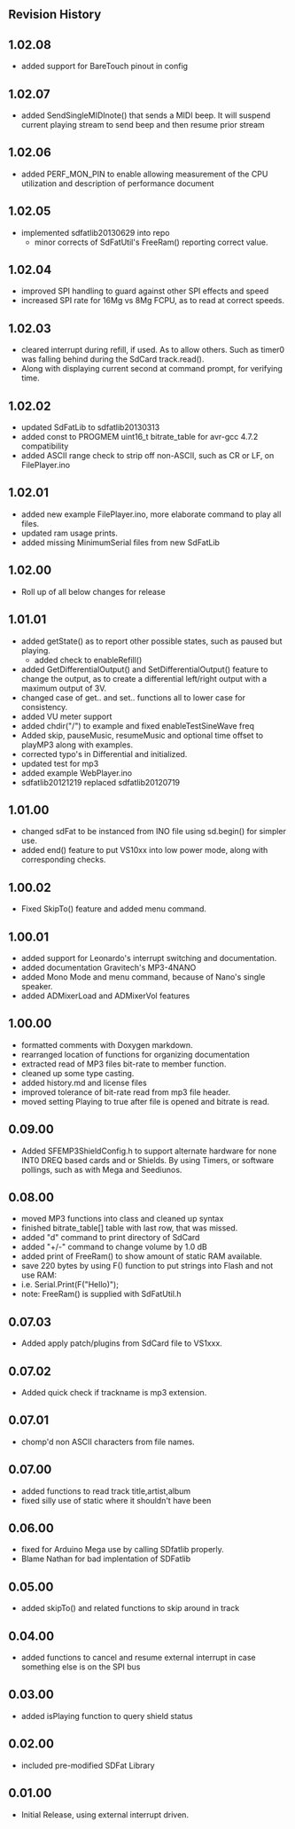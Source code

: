 Revision History
---------------

## 1.02.08
* added support for BareTouch pinout in config

## 1.02.07
* added SendSingleMIDInote() that sends a MIDI beep. It will suspend current playing stream to send beep and then resume prior stream

## 1.02.06
* added PERF_MON_PIN to enable allowing measurement of the CPU utilization and description of performance document

## 1.02.05
* implemented sdfatlib20130629 into repo
  * minor corrects of SdFatUtil's FreeRam() reporting correct value.

## 1.02.04
* improved SPI handling to guard against other SPI effects and speed
* increased SPI rate for 16Mg vs 8Mg FCPU, as to read at correct speeds.

## 1.02.03
* cleared interrupt during refill, if used. As to allow others. Such as timer0 was falling behind during the SdCard track.read(). 
* Along with displaying current second at command prompt, for verifying time.

## 1.02.02
* updated SdFatLib to sdfatlib20130313
* added const to PROGMEM uint16_t bitrate_table for avr-gcc 4.7.2 compatibility
* added ASCII range check to strip off non-ASCII, such as CR or LF, on FilePlayer.ino

## 1.02.01
* added new example FilePlayer.ino, more elaborate command to play all files.
* updated ram usage prints.
* added missing MinimumSerial files from new SdFatLib

## 1.02.00
* Roll up of all below changes for release

## 1.01.01
* added getState() as to report other possible states, such as paused but playing.
  * added check to enableRefill()
* added GetDifferentialOutput() and SetDifferentialOutput() feature to change the output,
     as to create a differential left/right output with a maximum output of 3V.
* changed case of get.. and set.. functions all to lower case for consistency.
* added VU meter support
* added chdir("/") to example and fixed enableTestSineWave freq
* Added skip, pauseMusic, resumeMusic and optional time offset to playMP3 along with examples.
* corrected typo's in Differential and initialized.
* updated test for mp3
* added example WebPlayer.ino
* sdfatlib20121219 replaced sdfatlib20120719


## 1.01.00
* changed sdFat to be instanced from INO file using sd.begin() for simpler use.
* added end() feature to put VS10xx into low power mode, along with corresponding checks.

## 1.00.02
* Fixed SkipTo() feature and added menu command.

## 1.00.01
* added support for Leonardo's interrupt switching and documentation.
* added documentation Gravitech's MP3-4NANO
* added Mono Mode and menu command, because of Nano's single speaker.
* added ADMixerLoad and ADMixerVol features

## 1.00.00
* formatted comments with Doxygen markdown.
* rearranged location of functions for organizing documentation
* extracted read of MP3 files bit-rate to member function.
* cleaned up some type casting.
* added history.md and license files
* improved tolerance of bit-rate read from mp3 file header.
* moved setting Playing to true after file is opened and bitrate is read.

## 0.09.00

* Added SFEMP3ShieldConfig.h to support alternate hardware for none INT0 DREQ based
     cards and or Shields. By using Timers, or software pollings, such as with Mega and Seediunos.

## 0.08.00

* moved MP3 functions into class and cleaned up syntax
* finished bitrate_table[] table with last row, that was missed.
* added "d" command to print directory of SdCard
* added "+/-" command to change volume by 1.0 dB
* added print of FreeRam() to show amount of static RAM available.
* save 220 bytes by using F() function to put strings into Flash and not use RAM:
*   i.e. Serial.Print(F("Hello)");
* note: FreeRam() is supplied with SdFatUtil.h

## 0.07.03
* Added apply patch/plugins from SdCard file to VS1xxx.

## 0.07.02
* Added quick check if trackname is mp3 extension.

## 0.07.01
* chomp'd non ASCII characters from file names.

## 0.07.00
* added functions to read track title,artist,album
* fixed silly use of static where it shouldn't have been

## 0.06.00
* fixed for Arduino Mega use by calling SDfatlib properly.
* Blame Nathan for bad implentation of SDFatlib

## 0.05.00
* added skipTo() and related functions to skip around in track

## 0.04.00
* added functions to cancel and resume external interrupt in case something else is on the SPI bus

## 0.03.00
* added isPlaying function to query shield status

## 0.02.00
* included pre-modified SDFat Library

## 0.01.00
* Initial Release, using external interrupt driven.

